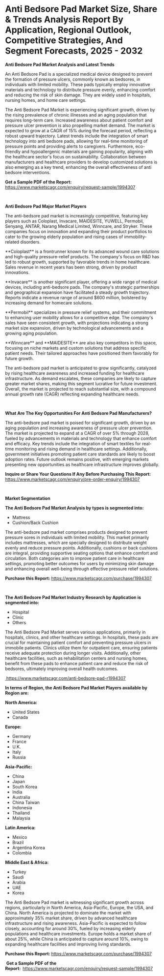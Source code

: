 <p><h1>Anti Bedsore Pad Market Size, Share & Trends Analysis Report By Application, Regional Outlook, Competitive Strategies, And Segment Forecasts, 2025 - 2032</h1></p><p><strong>Anti Bedsore Pad Market Analysis and Latest Trends</strong></p>
<p><p>An Anti Bedsore Pad is a specialized medical device designed to prevent the formation of pressure ulcers, commonly known as bedsores, in individuals with limited mobility. These pads typically employ innovative materials and technology to distribute pressure evenly, enhancing comfort and reducing the risk of skin damage. They are widely used in hospitals, nursing homes, and home care settings.</p><p>The Anti Bedsore Pad Market is experiencing significant growth, driven by the rising prevalence of chronic illnesses and an aging population that requires long-term care. Increased awareness about patient comfort and pressure ulcer prevention is also propelling market demand. The market is expected to grow at a CAGR of 15% during the forecast period, reflecting a robust upward trajectory. Latest trends include the integration of smart technology into anti bedsore pads, allowing for real-time monitoring of pressure points and providing alerts to caregivers. Furthermore, eco-friendly and hypoallergenic materials are gaining popularity, aligning with the healthcare sector's focus on sustainability. Collaboration between manufacturers and healthcare providers to develop customized solutions is also emerging as a key trend, enhancing the overall effectiveness of anti bedsore interventions.</p></p>
<p><strong>Get a Sample PDF of the Report:&nbsp;</strong> <a href="https://www.marketscagr.com/enquiry/request-sample/1994307?utm_campaign=1948&utm_medium=2&utm_source=Github&utm_content=ia&utm_term=13042025&utm_id=anti-bedsore-pad">https://www.marketscagr.com/enquiry/request-sample/1994307</a></p>
<p>&nbsp;</p>
<p><strong>Anti Bedsore Pad Major Market Players</strong></p>
<p><p>The anti-bedsore pad market is increasingly competitive, featuring key players such as Coloplast, Invacare, MAIDESITE, YUWELL, Permobil, Senyang, ANTAR, Narang Medical Limited, Winncare, and Stryker. These companies focus on innovation and expanding their product portfolios to cater to the growing elderly population and rising cases of immobility-related disorders.</p><p>**Coloplast** is a frontrunner known for its advanced wound care solutions and high-quality pressure-relief products. The company's focus on R&D has led to robust growth, supported by favorable trends in home healthcare. Sales revenue in recent years has been strong, driven by product innovations.</p><p>**Invacare** is another significant player, offering a wide range of medical devices, including anti-bedsore pads. The company's strategic partnerships and geographical expansion have facilitated a steady growth trajectory. Reports indicate a revenue range of around $600 million, bolstered by increasing demand for homecare solutions.</p><p>**Permobil** specializes in pressure relief systems, and their commitment to enhancing user mobility allows for a competitive edge. The company's sales have seen consistent growth, with projections indicating a strong market size expansion, driven by technological advancements and a growing aging population.</p><p>**Winncare** and **MAIDESITE** are also key competitors in this space, focusing on niche markets and custom solutions that address specific patient needs. Their tailored approaches have positioned them favorably for future growth.</p><p>The anti-bedsore pad market is anticipated to grow significantly, catalyzed by rising healthcare awareness and increased funding for healthcare infrastructure. As demand escalates, these companies are likely to capture greater market shares, making this segment lucrative for future investment. Overall, the market is projected to reach substantial size, with a compound annual growth rate (CAGR) reflecting expanding healthcare needs.</p></p>
<p>&nbsp;</p>
<p><strong>What Are The Key Opportunities For Anti Bedsore Pad Manufacturers?</strong></p>
<p><p>The anti-bedsore pad market is poised for significant growth, driven by an aging population and increasing awareness of pressure ulcer prevention. The market is projected to expand at a CAGR of over 5% through 2028, fueled by advancements in materials and technology that enhance comfort and efficacy. Key trends include the integration of smart textiles for real-time monitoring and rising demand in healthcare settings. Additionally, government initiatives promoting patient care standards are likely to boost adoption rates. Future outlook remains positive, with emerging markets presenting new opportunities as healthcare infrastructure improves globally.</p></p>
<p><strong>Inquire or Share Your Questions If Any Before Purchasing This Report:</strong> <a href="https://www.marketscagr.com/enquiry/pre-order-enquiry/1994307?utm_campaign=1948&utm_medium=2&utm_source=Github&utm_content=ia&utm_term=13042025&utm_id=anti-bedsore-pad">https://www.marketscagr.com/enquiry/pre-order-enquiry/1994307</a></p>
<p>&nbsp;</p>
<p><strong>Market Segmentation</strong></p>
<p><strong>The Anti Bedsore Pad Market Analysis by types is segmented into:</strong></p>
<p><ul><li>Mattress</li><li>Cushion/Back Cushion</li></ul></p>
<p><p>The anti-bedsore pad market comprises products designed to prevent pressure sores in individuals with limited mobility. This market primarily includes mattresses, which are specially designed to distribute weight evenly and reduce pressure points. Additionally, cushions or back cushions are integral, providing supportive seating options that enhance comfort and circulation. Both categories aim to improve patient care in healthcare settings, promoting better outcomes for users by minimizing skin damage and enhancing overall well-being through effective pressure relief solutions.</p></p>
<p><strong>Purchase this Report:&nbsp;</strong><a href="https://www.marketscagr.com/purchase/1994307?utm_campaign=1948&utm_medium=2&utm_source=Github&utm_content=ia&utm_term=13042025&utm_id=anti-bedsore-pad">https://www.marketscagr.com/purchase/1994307</a></p>
<p>&nbsp;</p>
<p><strong>The Anti Bedsore Pad Market Industry Research by Application is segmented into:</strong></p>
<p><ul><li>Hospital</li><li>Clinic</li><li>Others</li></ul></p>
<p><p>The Anti Bedsore Pad Market serves various applications, primarily in hospitals, clinics, and other healthcare settings. In hospitals, these pads are crucial for maintaining patient comfort and preventing pressure ulcers in immobile patients. Clinics utilize them for outpatient care, ensuring patients receive adequate protection during longer visits. Additionally, other healthcare facilities, such as rehabilitation centers and nursing homes, benefit from these pads to enhance patient care and reduce the risk of bedsores, ultimately improving overall health outcomes.</p></p>
<p><a href="https://www.marketscagr.com/anti-bedsore-pad-r1994307?utm_campaign=1948&utm_medium=2&utm_source=Github&utm_content=ia&utm_term=13042025&utm_id=anti-bedsore-pad">&nbsp;https://www.marketscagr.com/anti-bedsore-pad-r1994307</a></p>
<p><strong>In terms of Region, the Anti Bedsore Pad Market Players available by Region are:</strong></p>
<p>
    <p> <strong> North America: </strong>
        <ul>
            <li>United States</li>
            <li>Canada</li>
        </ul>
        </p> 
    <p> <strong> Europe: </strong>
        <ul>
            <li>Germany</li>
            <li>France</li>
            <li>U.K.</li>
            <li>Italy</li>
            <li>Russia</li>
        </ul>
        </p> 
    <p> <strong> Asia-Pacific: </strong>
        <ul>
            <li>China</li>
            <li>Japan</li>
            <li>South Korea</li>
            <li>India</li>
            <li>Australia</li>
            <li>China Taiwan</li>
            <li>Indonesia</li>
            <li>Thailand</li>
            <li>Malaysia</li>
        </ul>
        </p> 
    <p> <strong> Latin America: </strong>
        <ul>
            <li>Mexico</li>
            <li>Brazil</li>
            <li>Argentina Korea</li>
            <li>Colombia</li>
        </ul>
        </p> 
    <p> <strong> Middle East & Africa: </strong>
        <ul>
            <li>Turkey</li>
            <li>Saudi</li>
            <li>Arabia</li>
            <li>UAE</li>
            <li>Korea</li>
        </ul>
    </p>
    </p>
<p><p>The Anti Bedsore Pad market is witnessing significant growth across regions, particularly in North America, Asia-Pacific, Europe, the USA, and China. North America is projected to dominate the market with approximately 35% market share, driven by advanced healthcare infrastructure and rising awareness. Asia-Pacific is expected to follow closely, accounting for around 30%, fueled by increasing elderly populations and healthcare investments. Europe holds a market share of about 25%, while China is anticipated to capture around 10%, owing to expanding healthcare facilities and improving living standards.</p></p>
<p><strong>Purchase this Report: </strong><a href="https://www.marketscagr.com/purchase/1994307?utm_campaign=1948&utm_medium=2&utm_source=Github&utm_content=ia&utm_term=13042025&utm_id=anti-bedsore-pad">https://www.marketscagr.com/purchase/1994307</a></p>
<p>&nbsp;<strong>Get a Sample PDF of the Report:&nbsp;&nbsp;</strong><a href="https://www.marketscagr.com/enquiry/request-sample/1994307?utm_campaign=1948&utm_medium=2&utm_source=Github&utm_content=ia&utm_term=13042025&utm_id=anti-bedsore-pad">https://www.marketscagr.com/enquiry/request-sample/1994307</a></p>
<p><strong></strong></p>
<p><p></p><p></p><p></p></p>